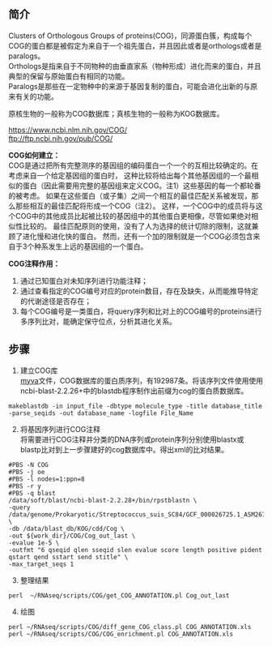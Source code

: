 ## 简介
Clusters of Orthologous Groups of proteins(COG)，同源蛋白簇，构成每个COG的蛋白都是被假定为来自于一个祖先蛋白，并且因此或者是orthologs或者是paralogs。  
Orthologs是指来自于不同物种的由垂直家系（物种形成）进化而来的蛋白，并且典型的保留与原始蛋白有相同的功能。  
Paralogs是那些在一定物种中的来源于基因复制的蛋白，可能会进化出新的与原来有关的功能。

原核生物的一般称为COG数据库；真核生物的一般称为KOG数据库。

https://www.ncbi.nlm.nih.gov/COG/  
ftp://ftp.ncbi.nih.gov/pub/COG/  

**COG如何建立：**  
COG是通过把所有完整测序的基因组的编码蛋白一个一个的互相比较确定的。在考虑来自一个给定基因组的蛋白时，
这种比较将给出每个其他基因组的一个最相似的蛋白（因此需要用完整的基因组来定义COG。注1）这些基因的每一个都轮番的被考虑。
如果在这些蛋白（或子集）之间一个相互的最佳匹配关系被发现，那么那些相互的最佳匹配将形成一个COG（注2）。
这样，一个COG中的成员将与这个COG中的其他成员比起被比较的基因组中的其他蛋白更相像，尽管如果绝对相似性比较的。
最佳匹配原则的使用，没有了人为选择的统计切除的限制，这就兼顾了进化慢和进化快的蛋白。
然而，还有一个加的限制就是一个COG必须包含来自于3个种系发生上远的基因组的一个蛋白。

 

**COG注释作用：** 
1. 通过已知蛋白对未知序列进行功能注释；  
2. 通过查看指定的COG编号对应的protein数目，存在及缺失，从而能推导特定的代谢途径是否存在；  
3. 每个COG编号是一类蛋白，将query序列和比对上的COG编号的proteins进行多序列比对，能确定保守位点，分析其进化关系。

## 步骤
1. 建立COG库  
[myva](ftp://ftp.ncbi.nih.gov/pub/COG/COG/myva)文件，COG数据库的蛋白质序列，有192987条。将该序列文件使用使用
ncbi-blast-2.2.26+中的blastdb程序制作出前缀为cog的蛋白质数据库。
```
makeblastdb -in input_file -dbtype molecule_type -title database_title -parse_seqids -out database_name -logfile File_Name
```

2. 将基因序列进行COG注释  
将需要进行COG注释并分类的DNA序列或protein序列分别使用blastx或blastp比对到上一步骤建好的cog数据库中。得出xml的比对结果。
```
#PBS -N COG
#PBS -j oe
#PBS -l nodes=1:ppn=8
#PBS -r y
#PBS -q blast
/data/soft/blast/ncbi-blast-2.2.28+/bin/rpstblastn \
-query /data/genome/Prokaryotic/Streptococcus_suis_SC84/GCF_000026725.1_ASM2672v1_genomic.gene.fa \
-db /data/blast_db/KOG/cdd/Cog \
-out ${work_dir}/COG/Cog_out_last \
-evalue 1e-5 \
-outfmt "6 qseqid qlen sseqid slen evalue score length positive pident qstart qend sstart send stitle" \
-max_target_seqs 1
```

3. 整理结果
```
perl  ~/RNAseq/scripts/COG/get_COG_ANNOTATION.pl Cog_out_last
```

4. 绘图
```
perl ~/RNAseq/scripts/COG/diff_gene_COG_class.pl COG_ANNOTATION.xls
perl ~/RNAseq/scripts/COG/COG_enrichment.pl COG_ANNOTATION.xls
```
